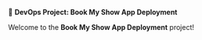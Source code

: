🚀 **DevOps Project: Book My Show App Deployment**  

Welcome to the **Book My Show App Deployment** project! 

